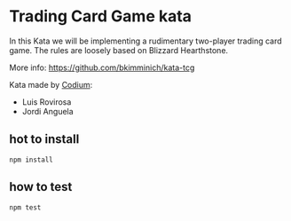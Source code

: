 # Trading Card Game kata

In this Kata we will be implementing a rudimentary two-player trading card game. The rules are loosely based on Blizzard Hearthstone.

More info: https://github.com/bkimminich/kata-tcg

Kata made by [Codium](www.codium.team):
- Luis Rovirosa
- Jordi Anguela

## hot to install
    npm install
    
## how to test
    npm test
